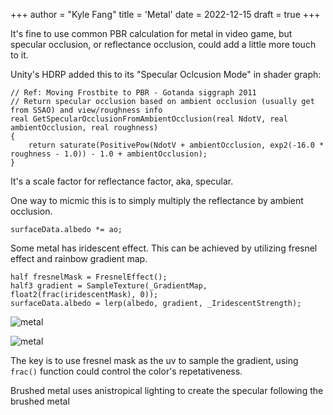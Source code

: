 +++
author = "Kyle Fang"
title = 'Metal'
date = 2022-12-15
draft = true
+++

It's fine to use common PBR calculation for metal in video game, but specular occlusion, or reflectance occlusion, could add a little more touch to it.

Unity's HDRP added this to its "Specular Oclcusion Mode" in shader graph:

```hlsl
// Ref: Moving Frostbite to PBR - Gotanda siggraph 2011  
// Return specular occlusion based on ambient occlusion (usually get from SSAO) and view/roughness info  
real GetSpecularOcclusionFromAmbientOcclusion(real NdotV, real ambientOcclusion, real roughness)  
{  
    return saturate(PositivePow(NdotV + ambientOcclusion, exp2(-16.0 * roughness - 1.0)) - 1.0 + ambientOcclusion);  
}
```

It's a scale factor for reflectance factor, aka, specular.

One way to micmic this is to simply multiply the reflectance by ambient occlusion. 

```hlsl
surfaceData.albedo *= ao;
```

Some metal has iridescent effect. This  can be achieved by utilizing fresnel effect and rainbow gradient map.

```hlsl
half fresnelMask = FresnelEffect();
half3 gradient = SampleTexture(_GradientMap, float2(frac(iridescentMask), 0));
surfaceData.albedo = lerp(albedo, gradient, _IridescentStrength);
```

![metal](/metal.png)

![metal](/metal-iridescent.png)

The key is to use fresnel mask as the uv to sample the gradient, using `frac()` function could control the color's repetativeness.

Brushed metal uses anistropical lighting to create the specular following the brushed metal 